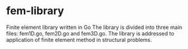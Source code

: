 # fem-library
Finite element library written in Go
The library is divided into three main files: fem1D.go, fem2D.go and fem3D.go.
The library is addressed to application of finite element method in structural problems.
